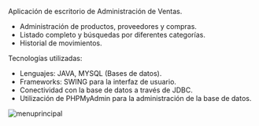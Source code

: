 Aplicación de escritorio de Administración de Ventas.
- Administración de productos, proveedores y compras.
- Listado completo y búsquedas por diferentes categorías.
- Historial de movimientos.

Tecnologías utilizadas:
- Lenguajes: JAVA, MYSQL (Bases de datos).
- Frameworks: SWING para la interfaz de usuario.
- Conectividad con la base de datos a través de JDBC.
- Utilización de PHPMyAdmin para la administración de la base de datos.

![menuprincipal](https://github.com/francogiaccone/Compras/assets/100356188/90efcbd3-6dc4-4b56-9642-bd3e4653c773)

